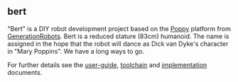 ## bert
"Bert" is a DIY robot development project based on the [Poppy](https://www.poppy-project.org/en/) platform from [GenerationRobots](https://www.generationrobots.com/en/278-poppy-humanoid-robot). Bert is a reduced stature (83cm) humanoid. The name is assigned in the hope that the robot will dance as Dick van Dyke's character in "Mary Poppins". We have a long ways to go.


 For further details see the [user-guide](http://github.com/chuckcoughlin/bert/tree/master/docs/user-guide.md), [toolchain](https://github.com/chuckcoughlin/bert/tree/master/docs/toolchain.md) and [implementation](https://github.com/chuckcoughlin/bert/tree/master/docs/implementation.md) documents.
